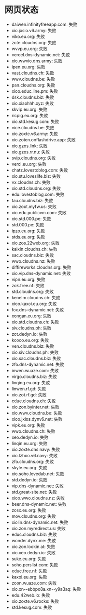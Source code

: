 # 网页状态
- daiwen.infinityfreeapp.com: 失败
- xio.jxsio.v6.army: 失败
- viko.eu.org: 失败
- zote.cloudns.org: 失败
- wvvp.eu.org: 失败
- vercel.dns-dynamic.net: 失败
- xio.wwvio.dns.army: 失败
- ipen.eu.org: 失败
- vast.cloudns.ch: 失败
- wwv.cloudns.be: 失败
- pan.cloudns.org: 失败
- xioo.educ.line.pm: 失败
- dsk.cloudns.biz: 失败
- xio.xiaohhh.xyz: 失败
- skvip.eu.org: 失败
- ricpig.eu.org: 失败
- xio.std.kesug.com: 失败
- vice.cloudns.be: 失败
- xio.zoxte.v6.army: 失败
- xio.zoten.onflashdrive.app: 失败
- xio.gzos.link: 失败
- xio.gzos.rr.nu: 失败
- svip.cloudns.org: 失败
- vercl.eu.org: 失败
- chatz.lovestoblog.com: 失败
- xio.stu.loveslife.biz: 失败
- vx.cloudns.ch: 失败
- xio.std.cloudns.org: 失败
- edu.lovestoblog.com: 失败
- tau.cloudns.biz: 失败
- xio.zoot.myfw.us: 失败
- xio.edu.publicvm.com: 失败
- xio.std.000.pe: 失败
- std.000.pe: 失败
- ipzo.eu.org: 失败
- stds.eu.org: 失败
- xio.zos.22web.org: 失败
- kaixin.cloudns.ch: 失败
- sac.cloudns.biz: 失败
- wwo.cloudns.nz: 失败
- diffireworks.cloudns.org: 失败
- xio.vip.dns-dynamic.net: 失败
- vipn.eu.org: 失败
- zok.free.nf: 失败
- std.cloudns.org: 失败
- kenelm.cloudns.ch: 失败
- xioo.kaxoi.eu.org: 失败
- fox.dns-dynamic.net: 失败
- xongan.eu.org: 失败
- xio.std.cloudns.ch: 失败
- siv.cloudns.ph: 失败
- zot.dedyn.io: 失败
- kcoco.eu.org: 失败
- ven.cloudns.biz: 失败
- xio.siv.cloudns.ph: 失败
- xio.sac.cloudns.biz: 失败
- zfo.dns-dynamic.net: 失败
- inwen.wuaze.com: 失败
- virgo.cloudns.biz: 失败
- linqing.eu.org: 失败
- linwen.rf.gd: 失败
- xio.zot.rf.gd: 失败
- cdue.cloudns.ch: 失败
- xio.zon.byinter.net: 失败
- xio.wwv.cloudns.be: 失败
- xioo.jxios.dynv6.net: 失败
- vipk.eu.org: 失败
- wwo.cloudns.ch: 失败
- xeo.dedyn.io: 失败
- linqin.eu.org: 失败
- xio.zoxte.dns.navy: 失败
- xio.lzhoo.v6.navy: 失败
- zfo.cloudns.org: 失败
- skyle.eu.org: 失败
- xio.soho.lovedub.net: 失败
- std.dedyn.io: 失败
- vip.dns-dynamic.net: 失败
- std.great-site.net: 失败
- xioo.wwo.cloudns.nz: 失败
- beer.dns-dynamic.net: 失败
- zosx.eu.org: 失败
- mov.cloudns.org: 失败
- xiolin.dns-dynamic.net: 失败
- xio.zon.myredirect.us: 失败
- educ.cloudns.biz: 失败
- wonder.dynx.me: 失败
- xio.zon.lookin.at: 失败
- xio.xeo.dedyn.io: 失败
- suke.eu.org: 失败
- soho.perslist.com: 失败
- educ.free.nf: 失败
- kaxoi.eu.org: 失败
- zoon.wuaze.com: 失败
- xio.xn--ebbpo8a.xn--y9a3aq: 失败
- edu.42web.io: 失败
- xio.zoxte.v6.rocks: 失败
- std.kesug.com: 失败
